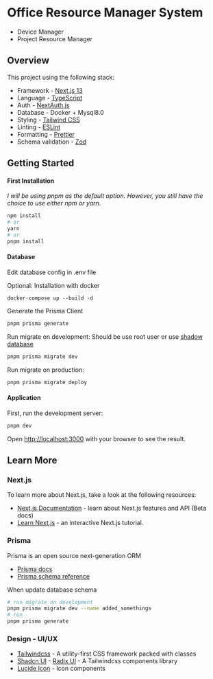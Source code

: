 # Office Resource Manager System

- Device Manager
- Project Resource Manager

## Overview

This project using the following stack:

- Framework - [Next.js 13](https://nextjs.org/13)
- Language - [TypeScript](https://www.typescriptlang.org)
- Auth - [NextAuth.js](https://next-auth.js.org)
- Database - Docker + Mysql8.0
- Styling - [Tailwind CSS](https://tailwindcss.com)
- Linting - [ESLint](https://eslint.org)
- Formatting - [Prettier](https://prettier.io)
- Schema validation - [Zod](https://zod.dev/)

## Getting Started

#### First Installation

_I will be using pnpm as the default option. However, you still have the choice to use either npm or yarn._

```bash
npm install
# or
yarn
# or
pnpm install
```

#### Database

Edit database config in .env file

Optional: Installation with docker

```
docker-compose up --build -d
```

Generate the Prisma Client

```bash
pnpm prisma generate
```

Run migrate on development:
Should be use root user or use [shadow database](https://pris.ly/d/migrate-shadow)

```bash
pnpm prisma migrate dev
```

Run migrate on production:

```bash
pnpm prisma migrate deploy
```

#### Application

First, run the development server:

```bash
pnpm dev
```

Open [http://localhost:3000](http://localhost:3000) with your browser to see the result.

## Learn More

### Next.js

To learn more about Next.js, take a look at the following resources:

- [Next.js Documentation](https://beta.nextjs.org/docs) - learn about Next.js features and API (Beta docs)
- [Learn Next.js](https://nextjs.org/learn) - an interactive Next.js tutorial.

### Prisma

Prisma is an open source next-generation ORM

- [Prisma docs](https://www.prisma.io/docs/concepts/overview/what-is-prisma)
- [Prisma schema reference](https://www.prisma.io/docs/reference/api-reference/prisma-schema-reference)

When update database schema

```bash
# run migrate on development
pnpm prisma migrate dev --name added_somethings
# run
pnpm prisma generate
```

### Design - UI/UX

- [Tailwindcss](https://tailwindcss.com/docs/) - A utility-first CSS framework packed with classes
- [Shadcn UI](https://ui.shadcn.com/docs) - [Radix UI](https://www.radix-ui.com/) - A Tailwindcss components library
- [Lucide Icon](https://lucide.dev/) - Icon components
